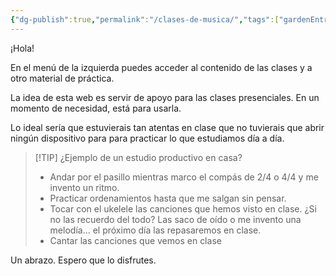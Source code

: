 ```yaml
---
{"dg-publish":true,"permalink":"/clases-de-musica/","tags":["gardenEntry"]}
---
```



¡Hola!

En el menú de la izquierda puedes acceder al contenido de las clases y a otro material de práctica.

La idea de esta web es servir de apoyo para las clases presenciales. En un momento de necesidad, está para usarla.

Lo ideal sería que estuvierais tan atentas en clase que no tuvierais que abrir ningún dispositivo para para practicar lo que estudiamos día a día.

> [!TIP] ¿Ejemplo de un estudio productivo en casa?
>- Andar por el pasillo mientras marco el compás de 2/4 o 4/4 y me invento un ritmo.
>- Practicar ordenamientos hasta que me salgan sin pensar.
>- Tocar con el ukelele las canciones que hemos visto en clase. ¿Si no las recuerdo del todo? Las saco de oído o me invento una melodía... el próximo día las repasaremos en clase.
>- Cantar las canciones que vemos en clase

Un abrazo. Espero que lo disfrutes.
